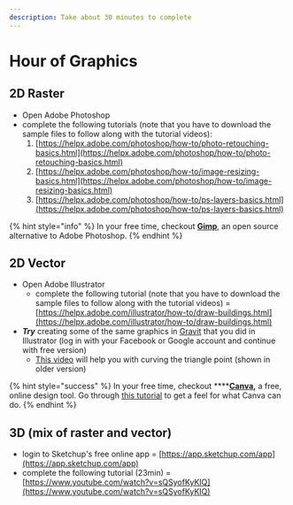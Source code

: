 ```yaml
---
description: Take about 30 minutes to complete
---
```


# Hour of Graphics

## 2D Raster

* Open Adobe Photoshop
* complete the following tutorials \(note that you have to download the sample files to follow along with the tutorial videos\):
  1. [https://helpx.adobe.com/photoshop/how-to/photo-retouching-basics.html](https://helpx.adobe.com/photoshop/how-to/photo-retouching-basics.html)
  2. [https://helpx.adobe.com/photoshop/how-to/image-resizing-basics.html](https://helpx.adobe.com/photoshop/how-to/image-resizing-basics.html)
  3. [https://helpx.adobe.com/photoshop/how-to/ps-layers-basics.html](https://helpx.adobe.com/photoshop/how-to/ps-layers-basics.html)

{% hint style="info" %}
In your free time, checkout [**Gimp**](https://www.gimp.org/), an open source alternative to Adobe Photoshop.
{% endhint %}

## 2D Vector

* Open Adobe Illustrator
  * complete the following tutorial \(note that you have to download the sample files to follow along with the tutorial videos\) = [https://helpx.adobe.com/illustrator/how-to/draw-buildings.html](https://helpx.adobe.com/illustrator/how-to/draw-buildings.html)
* _**Try**_ creating some of the same graphics in [Gravit](https://designer.gravit.io/) that you did in Illustrator \(log in with your Facebook or Google account and continue with free version\)
  * [This video](https://vimeo.com/230680836) will help you with curving the triangle point \(shown in older version\)

{% hint style="success" %}
In your free time, checkout ****[**Canva**](https://www.canva.com/)**,** a free, online design tool. Go through [this tutorial](https://www.canva.com/design/DAAXvpKfSy4/remix?minichallenge) to get a feel for what Canva can do.
{% endhint %}

## 3D \(mix of raster and vector\)

* login to Sketchup's free online app = [https://app.sketchup.com/app](https://app.sketchup.com/app)
* complete the following tutorial \(23min\) = [https://www.youtube.com/watch?v=sQSyofKyKIQ](https://www.youtube.com/watch?v=sQSyofKyKIQ)

